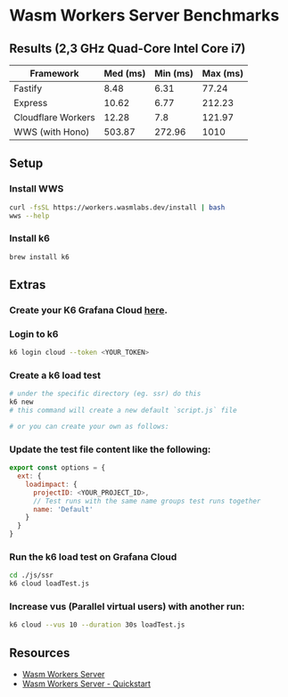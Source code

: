 # Wasm Workers Server Benchmarks

## Results (2,3 GHz Quad-Core Intel Core i7)

| Framework          | Med (ms)           | Min (ms)            | Max (ms)           |
| ------------       | ----------         | ------------------- | ------------------ |
| Fastify            | 8.48               | 6.31                | 77.24              |
| Express            | 10.62              | 6.77                | 212.23             |
| Cloudflare Workers | 12.28              | 7.8                 | 121.97             |
| WWS (with Hono)    | 503.87             | 272.96              | 1010               |

## Setup

### Install WWS

```sh
curl -fsSL https://workers.wasmlabs.dev/install | bash
wws --help
```

### Install k6

```sh
brew install k6
```

## Extras

### Create your K6 Grafana Cloud [here](https://grafana.com/docs/k6/latest/get-started/running-k6/).

### Login to k6

```sh
k6 login cloud --token <YOUR_TOKEN>
```

### Create a k6 load test

```sh
# under the specific directory (eg. ssr) do this
k6 new
# this command will create a new default `script.js` file

# or you can create your own as follows:
```

### Update the test file content like the following:

```js
export const options = {
  ext: {
    loadimpact: {
      projectID: <YOUR_PROJECT_ID>,
      // Test runs with the same name groups test runs together
      name: 'Default'
    }
  }
}
```

### Run the k6 load test on Grafana Cloud

```sh
cd ./js/ssr
k6 cloud loadTest.js
```

### Increase vus (Parallel virtual users) with another run:

```sh
k6 cloud --vus 10 --duration 30s loadTest.js
```

## Resources

- [Wasm Workers Server](https://workers.wasmlabs.dev/)
- [Wasm Workers Server - Quickstart](https://workers.wasmlabs.dev/docs/get-started/quickstart)

